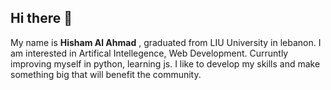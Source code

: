 ## Hi there 👋
My name is **Hisham Al Ahmad** , graduated from LIU University in lebanon.
I am interested in Artifical Intellegence, Web Development.
Curruntly improving myself in python, learning js.
I like to develop my skills and make something big that will benefit the community.

<!--
**Hisham-AlAhmad/Hisham-AlAhmad** is a ✨ _special_ ✨ repository because its `README.md` (this file) appears on your GitHub profile.

Here are some ideas to get you started:

- 🔭 I’m currently working on ...
- 🌱 I’m currently learning ...
- 👯 I’m looking to collaborate on ...
- 🤔 I’m looking for help with ...
- 💬 Ask me about ...
- 📫 How to reach me: ...
- 😄 Pronouns: ...
- ⚡ Fun fact: ...
-->
